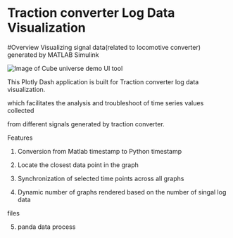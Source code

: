 # Traction converter Log Data Visualization

#Overview
Visualizing signal data(related to locomotive converter) generated by MATLAB Simulink

![Image of Cube universe demo](screenshots/Demo.gif)
UI tool


This Plotly Dash application is built for Traction converter log data visualization. 

which facilitates the analysis and troubleshoot of time series values collected 

from different signals generated by traction converter. 


Features

1. Conversion from Matlab timestamp to Python timestamp

2. Locate the closest data point in the graph 

3. Synchronization of selected time points across all graphs 

4. Dynamic number of graphs rendered based on the number of singal log data

files 

5. panda data process

